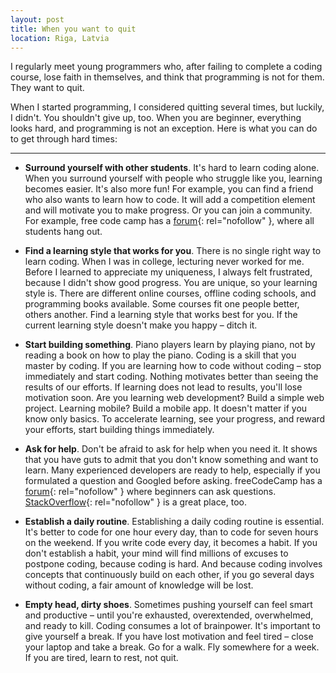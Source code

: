 ```yaml
---
layout: post
title: When you want to quit
location: Riga, Latvia
---
```


I regularly meet young programmers who, after failing to complete a coding course, lose faith in themselves, and think that programming is not for them. They want to quit.

When I started programming, I considered quitting several times, but luckily, I didn't. You shouldn't give up, too. When you are beginner, everything looks hard, and programming is not an exception. Here is what you can do to get through hard times:

---

- **Surround yourself with other students**. It's hard to learn coding alone. When you surround yourself with people who struggle like you, learning becomes easier. It's also more fun! For example, you can find a friend who also wants to learn how to code. It will add a competition element and will motivate you to make progress. Or you can join a community. For example, free code camp has a [forum](https://forum.freecodecamp.org){: rel="nofollow" }, where all students hang out.

- **Find a learning style that works for you**. There is no single right way to learn coding. When I was in college, lecturing never worked for me. Before I learned to appreciate my uniqueness, I always felt frustrated, because I didn't show good progress. You are unique, so your learning style is. There are different online courses, offline coding schools, and programming books available. Some courses fit one people better, others another. Find a learning style that works best for you. If the current learning style doesn't make you happy – ditch it.

- **Start building something**. Piano players learn by playing piano, not by reading a book on how to play the piano. Coding is a skill that you master by coding. If you are learning how to code without coding – stop immediately and start coding. Nothing motivates better than seeing the results of our efforts. If learning does not lead to results, you'll lose motivation soon. Are you learning web development? Build a simple web project. Learning mobile? Build a mobile app. It doesn't matter if you know only basics. To accelerate learning, see your progress, and reward your efforts, start building things immediately.

- **Ask for help**. Don't be afraid to ask for help when you need it. It shows that you have guts to admit that you don't know something and want to learn. Many experienced developers are ready to help, especially if you formulated a question and Googled before asking. freeCodeCamp has a [forum](https://forum.freecodecamp.org){: rel="nofollow" } where beginners can ask questions. [StackOverflow](https://stackoverflow.com){: rel="nofollow" } is a great place, too.

- **Establish a daily routine**. Establishing a daily coding routine is essential. It's better to code for one hour every day, than to code for seven hours on the weekend. If you write code every day, it becomes a habit. If you don't establish a habit, your mind will find millions of excuses to postpone coding, because coding is hard. And because coding involves concepts that continuously build on each other, if you go several days without coding, a fair amount of knowledge will be lost.

- **Empty head, dirty shoes**. Sometimes pushing yourself can feel smart and productive – until you're exhausted, overextended, overwhelmed, and ready to kill. Coding consumes a lot of brainpower. It's important to give yourself a break. If you have lost motivation and feel tired – close your laptop and take a break. Go for a walk. Fly somewhere for a week. If you are tired, learn to rest, not quit. 
